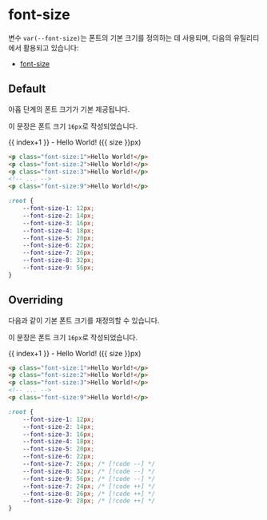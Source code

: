 <script setup>
import ExampleSection from "../components/ExampleSection.vue"
const fontSizes = [12, 14, 16, 18, 20, 22, 26, 32, 56]
const overridedSizes = [12, 14, 16, 18, 20, 22, 24, 26, 28]
</script>

# font-size

변수 `var(--font-size)`는 폰트의 기본 크기를 정의하는 데 사용되며, 다음의 유틸리티에서 활용되고 있습니다:

-   [font-size](../utility/font/font-size.md)

## Default

아홉 단계의 폰트 크기가 기본 제공됩니다.

<ExampleSection>
<div class="w:100p">
    <p class="mt:0">이 문장은 폰트 크기 <code>16px</code>로 작성되었습니다.</p>
    <div v-for="size, index of fontSizes"
        :class="`font-size:${index+1}`">
        {{ index+1 }} - Hello World! ({{ size }}px)
    </div>
</div>
</ExampleSection>

```html
<p class="font-size:1">Hello World!</p>
<p class="font-size:2">Hello World!</p>
<p class="font-size:3">Hello World!</p>
<!-- ... -->
<p class="font-size:9">Hello World!</p>
```

```css
:root {
    --font-size-1: 12px;
    --font-size-2: 14px;
    --font-size-3: 16px;
    --font-size-4: 18px;
    --font-size-5: 20px;
    --font-size-6: 22px;
    --font-size-7: 26px;
    --font-size-8: 32px;
    --font-size-9: 56px;
}
```

## Overriding

다음과 같이 기본 폰트 크기를 재정의할 수 있습니다.

<ExampleSection>
<div class="w:100p">
    <p class="mt:0">이 문장은 폰트 크기 <code>16px</code>로 작성되었습니다.</p>
    <div v-for="size, index of overridedSizes"
        :style="`font-size:${size}px`">
        {{ index+1 }} - Hello World! ({{ size }}px)
    </div>
</div>
</ExampleSection>

```html
<p class="font-size:1">Hello World!</p>
<p class="font-size:2">Hello World!</p>
<p class="font-size:3">Hello World!</p>
<!-- ... -->
<p class="font-size:9">Hello World!</p>
```

```css
:root {
    --font-size-1: 12px;
    --font-size-2: 14px;
    --font-size-3: 16px;
    --font-size-4: 18px;
    --font-size-5: 20px;
    --font-size-6: 22px;
    --font-size-7: 26px; /* [!code --] */
    --font-size-8: 32px; /* [!code --] */
    --font-size-9: 56px; /* [!code --] */
    --font-size-7: 24px; /* [!code ++] */
    --font-size-8: 26px; /* [!code ++] */
    --font-size-9: 28px; /* [!code ++] */
}
```
